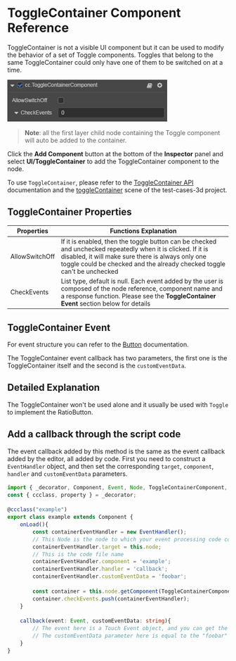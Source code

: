 # ToggleContainer Component Reference

ToggleContainer is not a visible UI component but it can be used to modify the behavior of a set of Toggle components. Toggles that belong to the same ToggleContainer could only have one of them to be switched on at a time.

![toggle-container](toggle/toggle-container.png)

> __Note__: all the first layer child node containing the Toggle component will auto be added to the container.

Click the __Add Component__ button at the bottom of the __Inspector__ panel and select __UI/ToggleContainer__ to add the ToggleContainer component to the node.

To use `ToggleContainer`, please refer to the [ToggleContainer API](../../../api/en/classes/ui.togglecontainer.html) documentation and the [toggleContainer](https://github.com/cocos-creator/test-cases-3d/tree/master/assets/cases/ui/09.toggle) scene of the test-cases-3d project.

## ToggleContainer Properties

| Properties |   Functions Explanation |
| -------------- | ----------- |
| AllowSwitchOff | If it is enabled, then the toggle button can be checked and unchecked repeatedly when it is clicked. If it is disabled, it will make sure there is always only one toggle could be checked and the already checked toggle can't be unchecked |
| CheckEvents | List type, default is null. Each event added by the user is composed of the node reference, component name and a response function. Please see the __ToggleContainer Event__ section below for details |

## ToggleContainer Event

For event structure you can refer to the [Button](./button.md) documentation.

The ToggleContainer event callback has two parameters, the first one is the ToggleContainer itself and the second is the `customEventData`.

## Detailed Explanation

The ToggleContainer won't be used alone and it usually be used with `Toggle` to implement the RatioButton.

## Add a callback through the script code

The event callback added by this method is the same as the event callback added by the editor, all added by code. First you need to construct a `EventHandler` object, and then set the corresponding `target`, `component`, `handler` and `customEventData` parameters.

```ts
import { _decorator, Component, Event, Node, ToggleContainerComponent, EventHandler } from "cc";
const { ccclass, property } = _decorator;

@ccclass("example")
export class example extends Component {
    onLoad(){
        const containerEventHandler = new EventHandler();
        // This Node is the node to which your event processing code component belongs
        containerEventHandler.target = this.node;
        // This is the code file name
        containerEventHandler.component = 'example';
        containerEventHandler.handler = 'callback';
        containerEventHandler.customEventData = 'foobar';

        const container = this.node.getComponent(ToggleContainerComponent);
        container.checkEvents.push(containerEventHandler);
    }

    callback(event: Event, customEventData: string){
        // The event here is a Touch Event object, and you can get the send node of the event by event.target
        // The customEventData parameter here is equal to the "foobar" you set before
    }
}
```
